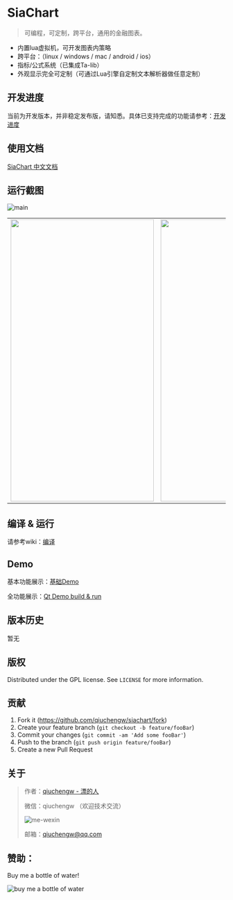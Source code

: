 # SiaChart
> 可编程，可定制，跨平台，通用的金融图表。

- 内置lua虚拟机，可开发图表内策略
- 跨平台：（linux / windows / mac / android / ios）
- 指标/公式系统（已集成Ta-lib）
- 外观显示完全可定制（可通过Lua引擎自定制文本解析器做任意定制）

## 开发进度

当前为开发版本，并非稳定发布版，请知悉。具体已支持完成的功能请参考：[开发进度](https://github.com/qiuchengw/siachart/wiki/%E5%BC%80%E5%8F%91%E8%BF%9B%E5%BA%A6)

## 使用文档

[SiaChart 中文文档](https://qiuchengw.github.io/zh-cn/)

## 运行截图

 ![main](https://raw.githubusercontent.com/qiuchengw/siachart/master/imgs/c-main.png)

<table>
	<tr>
		<td><img src="https://raw.githubusercontent.com/qiuchengw/siachart/master/imgs/c-formula.jpg" width="330" height="650" /></td>
		<td><img src="https://raw.githubusercontent.com/qiuchengw/siachart/master/imgs/c-style.png" width="330" height="650" /></td>
	</tr>
</table>

## 编译 & 运行

请参考wiki：[编译](https://github.com/qiuchengw/siachart/wiki/%E7%BC%96%E8%AF%91)

## Demo

基本功能展示：[基础Demo](https://github.com/qiuchengw/siachart/wiki/Simple-Demo)

全功能展示：[Qt Demo build & run](https://github.com/qiuchengw/siachart/wiki/Qt-Demo---build-&-run)

## 版本历史

暂无
<!-- * 0.0.1 -->
<!-- * Work in progress -->

## 版权

Distributed under the GPL license. See ``LICENSE`` for more information.

## 贡献

1. Fork it (<https://github.com/qiuchengw/siachart/fork>)
2. Create your feature branch (`git checkout -b feature/fooBar`)
3. Commit your changes (`git commit -am 'Add some fooBar'`)
4. Push to the branch (`git push origin feature/fooBar`)
5. Create a new Pull Request

## 关于

> 作者：[qiuchengw - 漂的人](https://piaode.ren) 
> 
> 微信：qiuchengw （欢迎技术交流） 
> 
> ![me-wexin](https://raw.githubusercontent.com/qiuchengw/siachart/master/imgs/wx-me.jpg)
> 
> 邮箱：qiuchengw@qq.com

## 赞助：

Buy me a bottle of water!

 ![buy me a bottle of water](https://raw.githubusercontent.com/qiuchengw/siachart/master/imgs/wxpay.jpg)
